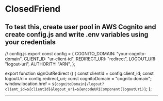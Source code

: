 # ClosedFriend

## To test this, create user pool in AWS Cognito and create config.js and write .env variables using your credentials

// config.js
export const config = {
    COGNITO_DOMAIN: "your-cognito-domain",
    CLIENT_ID: "ur-client-id",
    REDIRECT_URI: "redirect",
    LOGOUT_URI: "logout-uri",
    AUTHORITY: "ARN",
};

export function signOutRedirect () {
    const clientId = config.client_id;
    const logoutUri = config.redirect_uri;
    const cognitoDomain = "cognito domain";
    window.location.href = `${cognitoDomain}/logout?client_id=${clientId}&logout_uri=${encodeURIComponent(logoutUri)}`;
  };

---
